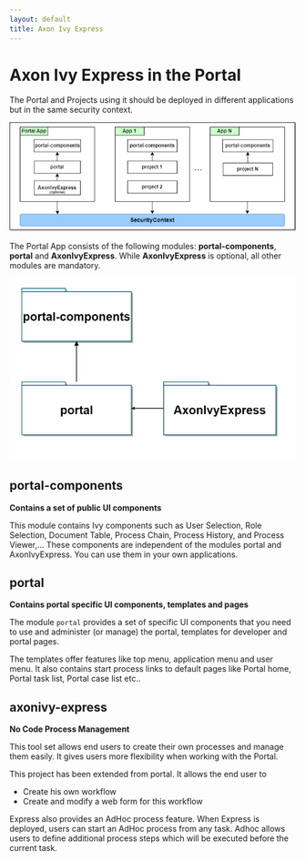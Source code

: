 ```yaml
---
layout: default
title: Axon Ivy Express
---
```


# **Axon Ivy Express in the Portal**

The Portal and Projects using it should be deployed in different
applications but in the same security context.

![multi-app-structure](./assets/images/multi-app-structure.png)

The Portal App consists of the following modules: **portal-components**,
**portal** and **AxonIvyExpress**. While **AxonIvyExpress** is optional, all other
modules are mandatory.

![process-module-structure](./assets/images/process-module-structure.png)

## **portal-components**

**Contains a set of public UI components**

This module contains Ivy components such as User Selection, Role
Selection, Document Table, Process Chain, Process History, and Process
Viewer,... These components are independent of the modules portal and
AxonIvyExpress. You can use them in your own applications.

## **portal**

**Contains portal specific UI components, templates and pages**

The module `portal` provides a set of specific UI components that you
need to use and administer (or manage) the portal, templates for
developer and portal pages.

The templates offer features like top menu, application menu and user
menu. It also contains start process links to default pages like Portal
home, Portal task list, Portal case list etc..

## **axonivy-express**

**No Code Process Management**

This tool set allows end users to create their own processes and manage
them easily. It gives users more flexibility when working with the
Portal.

This project has been extended from portal. It allows the end user to

-   Create his own workflow
-   Create and modify a web form for this workflow

Express also provides an AdHoc process feature. When Express is
deployed, users can start an AdHoc process from any task. Adhoc allows
users to define additional process steps which will be executed before
the current task.